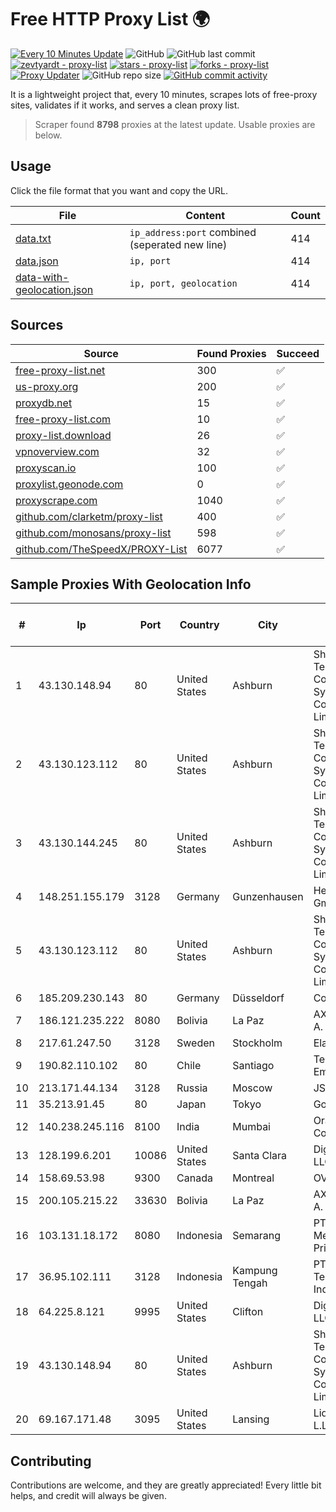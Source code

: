 
# Free HTTP Proxy List 🌍

[![Every 10 Minutes Update](https://github.com/mertguvencli/http-proxy-list/actions/workflows/main.yml/badge.svg?branch=main)](https://github.com/mertguvencli/http-proxy-list/actions/workflows/main.yml)
![GitHub](https://img.shields.io/github/license/mertguvencli/http-proxy-list)
![GitHub last commit](https://img.shields.io/github/last-commit/mertguvencli/http-proxy-list)
[![zevtyardt - proxy-list](https://img.shields.io/static/v1?label=zevtyardt&message=proxy-list&color=blue&logo=github)](https://github.com/zevtyardt/proxy-list "Go to GitHub repo")
[![stars - proxy-list](https://img.shields.io/github/stars/zevtyardt/proxy-list?style=social)](https://github.com/zevtyardt/proxy-list)
[![forks - proxy-list](https://img.shields.io/github/forks/zevtyardt/proxy-list?style=social)](https://github.com/zevtyardt/proxy-list)
[![Proxy Updater](https://github.com/zevtyardt/proxy-list/workflows/Proxy%20Updater/badge.svg)](https://github.com/zevtyardt/proxy-list/actions?query=workflow:"Proxy+Updater")
![GitHub repo size](https://img.shields.io/github/repo-size/zevtyardt/proxy-list)
[![GitHub commit activity](https://img.shields.io/github/commit-activity/m/zevtyardt/proxy-list?logo=commits)](https://github.com/zevtyardt/proxy-list/commits/main)

It is a lightweight project that, every 10 minutes, scrapes lots of free-proxy sites, validates if it works, and serves a clean proxy list.

> Scraper found **8798** proxies at the latest update. Usable proxies are below.

## Usage

Click the file format that you want and copy the URL.

|File|Content|Count|
|----|-------|-----|
|[data.txt](https://raw.githubusercontent.com/mertguvencli/http-proxy-list/main/proxy-list/data.txt)|`ip_address:port` combined (seperated new line)|414|
|[data.json](https://raw.githubusercontent.com/mertguvencli/http-proxy-list/main/proxy-list/data.json)|`ip, port`|414|
|[data-with-geolocation.json](https://raw.githubusercontent.com/mertguvencli/http-proxy-list/main/proxy-list/data-with-geolocation.json)|`ip, port, geolocation`|414|

## Sources

|Source|Found Proxies|Succeed|
|------|-------------|-------|
|[free-proxy-list.net](https://free-proxy-list.net)|300|✅|
|[us-proxy.org](https://www.us-proxy.org)|200|✅|
|[proxydb.net](http://proxydb.net)|15|✅|
|[free-proxy-list.com](https://free-proxy-list.com/?page=&port=&type%5B%5D=http&type%5B%5D=https&up_time=0&search=Search)|10|✅|
|[proxy-list.download](https://www.proxy-list.download/HTTP)|26|✅|
|[vpnoverview.com](https://vpnoverview.com/privacy/anonymous-browsing/free-proxy-servers)|32|✅|
|[proxyscan.io](https://www.proxyscan.io)|100|✅|
|[proxylist.geonode.com](https://proxylist.geonode.com/api/proxy-list?limit=300&page=1&sort_by=lastChecked&sort_type=desc&protocols=http,https)|0|✅|
|[proxyscrape.com](https://api.proxyscrape.com/v2/?request=displayproxies&protocol=http&timeout=10000&country=all&ssl=all&anonymity=all)|1040|✅|
|[github.com/clarketm/proxy-list](https://raw.githubusercontent.com/clarketm/proxy-list/master/proxy-list-raw.txt)|400|✅|
|[github.com/monosans/proxy-list](https://raw.githubusercontent.com/monosans/proxy-list/main/proxies/http.txt)|598|✅|
|[github.com/TheSpeedX/PROXY-List](https://raw.githubusercontent.com/TheSpeedX/PROXY-List/master/http.txt)|6077|✅|


## Sample Proxies With Geolocation Info

|#|Ip|Port|Country|City|Internet Service Provider|
|-|--|----|-------|----|-------------------------|
|1|43.130.148.94|80|United States|Ashburn|Shenzhen Tencent Computer Systems Company Limited|
|2|43.130.123.112|80|United States|Ashburn|Shenzhen Tencent Computer Systems Company Limited|
|3|43.130.144.245|80|United States|Ashburn|Shenzhen Tencent Computer Systems Company Limited|
|4|148.251.155.179|3128|Germany|Gunzenhausen|Hetzner Online GmbH|
|5|43.130.123.112|80|United States|Ashburn|Shenzhen Tencent Computer Systems Company Limited|
|6|185.209.230.143|80|Germany|Düsseldorf|Contabo GmbH|
|7|186.121.235.222|8080|Bolivia|La Paz|AXS Bolivia S. A.|
|8|217.61.247.50|3128|Sweden|Stockholm|Elastx AB|
|9|190.82.110.102|80|Chile|Santiago|Telefonica Empresas|
|10|213.171.44.134|3128|Russia|Moscow|JSC Comcor|
|11|35.213.91.45|80|Japan|Tokyo|Google LLC|
|12|140.238.245.116|8100|India|Mumbai|Oracle Corporation|
|13|128.199.6.201|10086|United States|Santa Clara|DigitalOcean, LLC|
|14|158.69.53.98|9300|Canada|Montreal|OVH SAS|
|15|200.105.215.22|33630|Bolivia|La Paz|AXS Bolivia S. A.|
|16|103.131.18.172|8080|Indonesia|Semarang|PT Global Media Data Prima|
|17|36.95.102.111|3128|Indonesia|Kampung Tengah|PT. Telekomunikasi Indonesia|
|18|64.225.8.121|9995|United States|Clifton|DigitalOcean, LLC|
|19|43.130.148.94|80|United States|Ashburn|Shenzhen Tencent Computer Systems Company Limited|
|20|69.167.171.48|3095|United States|Lansing|Liquid Web, L.L.C|



## Contributing

Contributions are welcome, and they are greatly appreciated! Every
little bit helps, and credit will always be given.

